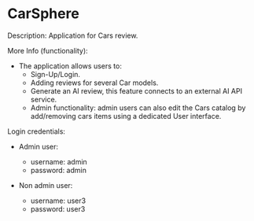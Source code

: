 # CarSphere
Description: Application for Cars review.

More Info (functionality):
 * The application allows users to:
   - Sign-Up/Login.
   - Adding reviews for several Car models.
   - Generate an AI review, this feature connects to an external AI API service.
   - Admin functionality: admin users can also edit the Cars catalog by add/removing cars items using a dedicated User interface.

Login credentials:
 * Admin user:
   - username: admin
   - password: admin

 * Non admin user:
   - username: user3
   - password: user3

